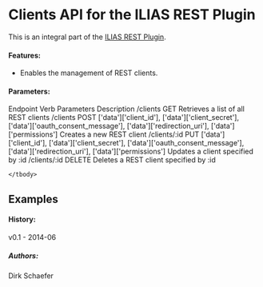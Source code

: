 Clients API for the ILIAS REST Plugin
======================================
This is an integral part of the [ILIAS REST Plugin](https://github.com/eqsoft/RESTPlugin).

#### Features:
* Enables the management of REST clients.

#### Parameters:
<thead>
        <th>Endpoint</th>
        <th>Verb</th>
        <th>Parameters</th>
        <th>Description</th>
    </thead>
    <tbody>
        <tr>
            <td>/clients</td>
            <td>GET</td>
            <td></td>
            <td>Retrieves a list of all REST clients</td>
        </tr>
        <tr>
        <td>/clients</td>
        <td>POST</td>
        <td>['data']['client_id'], ['data']['client_secret'], ['data']['oauth_consent_message'], ['data']['redirection_uri'], ['data']['permissions']</td>
        <td>Creates a new REST client</td>
        </tr>
        <tr>
            <td>/clients/:id</td>
            <td>PUT</td>
            <td>['data']['client_id'], ['data']['client_secret'], ['data']['oauth_consent_message'], ['data']['redirection_uri'], ['data']['permissions']</td>
            <td>Updates a client specified by :id</td>
        </tr>
        <tr>
            <td>/clients/:id</td>
            <td>DELETE</td>
            <td></td>
            <td>Deletes a REST client specified by :id</td>
        </tr>

    </tbody>
Examples
---------

#### History:
v0.1 - 2014-06

##### Authors:
Dirk Schaefer <schaefer at hrz.uni-marburg.de>

